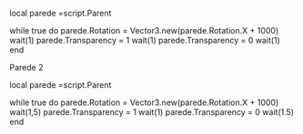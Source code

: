local parede =script.Parent

while true do
parede.Rotation = Vector3.new(parede.Rotation.X + 1000)
wait(1)
parede.Transparency = 1 
wait(1) 
parede.Transparency = 0
wait(1)
end




Parede 2


local parede =script.Parent

while true do
parede.Rotation = Vector3.new(parede.Rotation.X + 1000)
wait(1,5)
parede.Transparency = 1 
wait(1) 
parede.Transparency = 0
wait(1.5)
end
